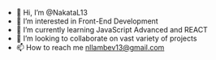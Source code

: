 - 👋 Hi, I’m @NakataL13
- 👀 I’m interested in Front-End Development
- 🌱 I’m currently learning JavaScript Advanced and REACT
- 💞️ I’m looking to collaborate on vast variety of projects
- 📫 How to reach me nllambev13@gmail.com

<!---
NakataL13/NakataL13 is a ✨ special ✨ repository because its `README.md` (this file) appears on your GitHub profile.
You can click the Preview link to take a look at your changes.
--->
